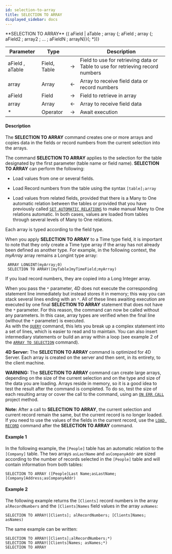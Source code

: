 ```yaml
---
id: selection-to-array
title: SELECTION TO ARRAY
displayed_sidebar: docs
---
```



<!-- REF #_command_.SELECTION TO ARRAY.Syntax-->**SELECTION TO ARRAY** {( aField | aTable ; array {; aField ; array {; aField2 ; array2 ; ... ; aFieldN ; arrayN}}{; *})}<!-- END REF-->


<!-- REF #_command_.SELECTION TO ARRAY.Params -->
|Parameter|Type||Description|
|---------|--- |:---:|------|
|aField , aTable|Field, Table|->|Field to use for retrieving data or Table to use for retrieving record numbers|
|array|Array|<-|Array to receive field data or record numbers|
|aField|Field|->|Field to retrieve in array|
|array|Array|<-|Array to receive field data|
|*|Operator|->|Await execution|
<!-- END REF -->


#### Description




The **SELECTION TO ARRAY** command creates one or more arrays and copies data in the fields or record numbers from the current selection into the arrays.

The command **SELECTION TO ARRAY** applies to the selection for the table designated by the first parameter (table name or field name). **SELECTION TO ARRAY** can perform the following: 

* Load values from one or several fields.

* Load Record numbers from the table using the syntax `[table];array`

* Load values from related fields, provided that there is a Many to One automatic relation between the tables or provided that you have previously called [`SET AUTOMATIC RELATIONS`](set-automatic-relations.md) to make manual Many to One relations automatic. In both cases, values are loaded from tables through several levels of Many to One relations.

Each array is typed according to the field type. 

When you apply **SELECTION TO ARRAY** to a Time type field, it is important to note that they only create a Time type array if the array has not already been defined as another type. For example, in the following context, the *myArray* array remains a Longint type array:

```4d
 ARRAY LONGINT(myArray;0)
 SELECTION TO ARRAY([myTable]myTimeField;myArray)
```

If you load record numbers, they are copied into a Long Integer array.

When you pass the `*` parameter, 4D does not execute the corresponding statement line immediately but instead stores it in memory; this way you can stack several lines ending with an `*`. All of these lines awaiting execution are executed by one final **SELECTION TO ARRAY** statement that does not have the `*` parameter. For this reason, the command can now be called without any parameters. In this case, array types are verified when the final line (without the `*` parameter) is executed. <br/>As with the [`QUERY`](query.md) command, this lets you break up a complex statement into a set of lines, which is easier to read and to maintain. You can also insert intermediary statements or build an array within a loop  (see example 2 of the [`ARRAY TO SELECTION`](array-to-selection.md) command). 

**4D Server:** The **SELECTION TO ARRAY** command is optimized for 4D Server. Each array is created on the server and then sent, in its entirety, to the client machine.

**WARNING:** The **SELECTION TO ARRAY** command can create large arrays, depending on the size of the current selection and on the type and size of the data you are loading. Arrays reside in memory, so it is a good idea to test the result after the command is completed. To do so, test the size of each resulting array or cover the call to the command, using an [`ON ERR CALL`](on-err-call.md) project method.

**Note:** After a call to **SELECTION TO ARRAY**, the current selection and current record remain the same, but the current record is no longer loaded. If you need to use the values of the fields in the current record, use the [`LOAD RECORD`](load-record.md) command after the **SELECTION TO ARRAY** command.


#### Example 1


 In the following example, the `[People]` table has an automatic relation to the `[Company]` table. The two arrays `asLastName` and `asCompanyAddr` are sized according to the number of records selected in the `[People]` table and will contain information from both tables:
```4d
SELECTION TO ARRAY ([People]Last Name;asLastName;[Company]Address;asCompanyAddr)
```



#### Example 2


The following example returns the `[Clients]` record numbers in the array `alRecordNumbers` and the `[Clients]Names` field values in the array `asNames`:


```4d
SELECTION TO ARRAY([Clients]; alRecordNumbers; [Clients]Names; asNames)
```

The same example can be written:


```4d
SELECTION TO ARRAY([Clients];alRecordNumbers;*)
SELECTION TO ARRAY([Clients]Names; asNames;*)
SELECTION TO ARRAY
```



